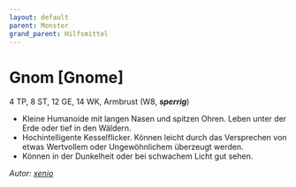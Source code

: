 ```yaml
---
layout: default
parent: Monster
grand_parent: Hilfsmittel
---
```


# Gnom [Gnome]
4 TP, 8 ST, 12 GE, 14 WK, Armbrust (W8, ***sperrig***)
- Kleine Humanoide mit langen Nasen und spitzen Ohren. Leben unter der Erde oder tief in den Wäldern.
- Hochintelligente Kesselflicker. Können leicht durch das Versprechen von etwas Wertvollem oder Ungewöhnlichem überzeugt werden.
- Können in der Dunkelheit oder bei schwachem Licht gut sehen.

*Autor: [xenio](https://xenioinabottle.blogspot.com)*